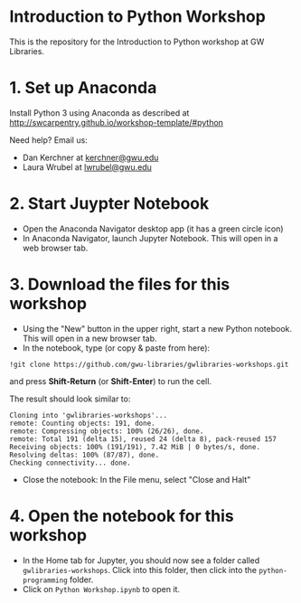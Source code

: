
# Introduction to Python Workshop

This is the repository for the Introduction to Python workshop at GW Libraries.

# 1. Set up Anaconda

Install Python 3 using Anaconda as described at http://swcarpentry.github.io/workshop-template/#python

Need help?  Email us:
* Dan Kerchner at kerchner@gwu.edu
* Laura Wrubel at lwrubel@gwu.edu

# 2. Start Juypter Notebook

* Open the Anaconda Navigator desktop app (it has a green circle icon)
* In Anaconda Navigator, launch Jupyter Notebook.  This will open in a web browser tab.

# 3. Download the files for this workshop 

* Using the "New" button in the upper right, start a new Python notebook.  This will open in a new browser tab.
* In the notebook, type (or copy & paste from here):

`!git clone https://github.com/gwu-libraries/gwlibraries-workshops.git`

and press **Shift-Return** (or **Shift-Enter**) to run the cell.

The result should look similar to:
```
Cloning into 'gwlibraries-workshops'...
remote: Counting objects: 191, done.
remote: Compressing objects: 100% (26/26), done.
remote: Total 191 (delta 15), reused 24 (delta 8), pack-reused 157
Receiving objects: 100% (191/191), 7.42 MiB | 0 bytes/s, done.
Resolving deltas: 100% (87/87), done.
Checking connectivity... done.
```

* Close the notebook: In the File menu, select "Close and Halt"

# 4. Open the notebook for this workshop

* In the Home tab for Jupyter, you should now see a folder called `gwlibraries-workshops`.  Click into this folder, then click into the `python-programming` folder.
* Click on `Python Workshop.ipynb` to open it.






